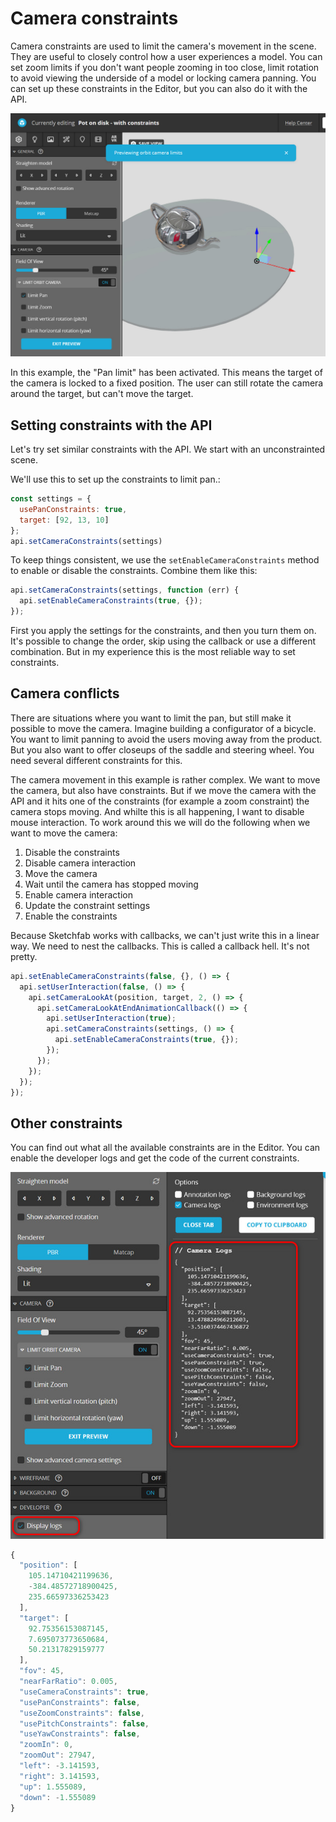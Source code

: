 <script setup>
import ModelLoading from '../../components/ModelLoading.vue'
import CodePenEmbed from '../../components/CodePenEmbed.vue'
</script>

# Camera constraints

Camera constraints are used to limit the camera's movement in the scene. They are useful to closely control how a user experiences a model. You can set zoom limits if you don't want people zooming in too close, limit rotation to avoid viewing the underside of a model or locking camera panning. You can set up these constraints in the Editor, but you can also do it with the API.

![Constraints](./studio-pan-constraints.jpg)

In this example, the "Pan limit" has been activated. This means the target of the camera is locked to a fixed position. The user can still rotate the camera around the target, but can't move the target.

<ModelLoading id="7b6c7c87d3a84c72991e37b7a732489d" :playersettings="{autostart:1}" />

## Setting constraints with the API

Let's try set similar constraints with the API. We start with an unconstrainted scene. 

We'll use this to set up the constraints to limit pan.:

```js
const settings = {
  usePanConstraints: true,
  target: [92, 13, 10]
};
api.setCameraConstraints(settings)
```

To keep things consistent, we use the `setEnableCameraConstraints` method to enable or disable the constraints. Combine them like this:
  
```js
api.setCameraConstraints(settings, function (err) {
  api.setEnableCameraConstraints(true, {});
});
```

First you apply the settings for the constraints, and then you turn them on. It's possible to change the order, skip using the callback or use a different combination. But in my experience this is the most reliable way to set constraints.

<CodePenEmbed id="bGOVjYL/433631197fa5bc0d73d31745730431ea" tab="result" />

## Camera conflicts

There are situations where you want to limit the pan, but still make it possible to move the camera. Imagine building a configurator of a bicycle. You want to limit panning to avoid the users moving away from the product. But you also want to offer closeups of the saddle and steering wheel. You need several different constraints for this.

<CodePenEmbed id="NWeGBJL/4a4a610cccfdbfeb5eb747745a1fb659" tab="result" />

The camera movement in this example is rather complex. We want to move the camera, but also have constraints. But if we move the camera with the API and it hits one of the constraints (for example a zoom constraint) the camera stops moving. And whilte this is all happening, I want to disable mouse interaction. To work around this we will do the following when we want to move the camera:

1. Disable the constraints
2. Disable camera interaction
3. Move the camera
4. Wait until the camera has stopped moving
5. Enable camera interaction
6. Update the constraint settings
7. Enable the constraints

Because Sketchfab works with callbacks, we can't just write this in a linear way. We need to nest the callbacks. This is called a callback hell. It's not pretty.

```js
api.setEnableCameraConstraints(false, {}, () => {
  api.setUserInteraction(false, () => {
    api.setCameraLookAt(position, target, 2, () => {
      api.setCameraLookAtEndAnimationCallback(() => {
        api.setUserInteraction(true);
        api.setCameraConstraints(settings, () => {
          api.setEnableCameraConstraints(true, {});
        });
      });
    });
  });
});
```

## Other constraints

You can find out what all the available constraints are in the Editor. You can enable the developer logs and get the code of the current constraints.

![Constraints](./studio-log-constraints.jpg)

```js
{
  "position": [
    105.14710421199636,
    -384.48572718900425,
    235.66597336253423
  ],
  "target": [
    92.75356153087145,
    7.695073773650684,
    50.21317829159777
  ],
  "fov": 45,
  "nearFarRatio": 0.005,
  "useCameraConstraints": true,
  "usePanConstraints": false,
  "useZoomConstraints": false,
  "usePitchConstraints": false,
  "useYawConstraints": false,
  "zoomIn": 0,
  "zoomOut": 27947,
  "left": -3.141593,
  "right": 3.141593,
  "up": 1.555089,
  "down": -1.555089
}
```